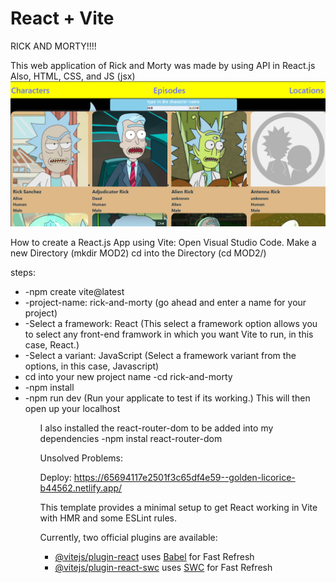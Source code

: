 # React + Vite

RICK AND MORTY!!!!

This web application of Rick and Morty was made by using API in React.js
Also, HTML, CSS, and JS (jsx)
![Alt text](rick-and-morty-1.png)

How to create a React.js App using Vite:
Open Visual Studio Code.
Make a new Directory (mkdir MOD2)
cd into the Directory (cd MOD2/)

steps:
<ul>
<li>-npm create vite@latest</li>
<li>-project-name: rick-and-morty
(go ahead and enter a name for your project)</li>
<li>-Select a framework: React
(This select a framework option allows you to select any front-end framwork in which you want Vite to run, in this case, React.)</li>
<li>-Select a variant: JavaScript
(Select a framework variant from the options, in this  case, Javascript)</li>
<li>cd into your new project name
-cd rick-and-morty</li>
<li>-npm install</li>
<li>-npm run dev
(Run your applicate to test if its working.)
This will then open up your localhost</li>

<ul>

I also installed the react-router-dom to be added into my dependencies
-npm instal react-router-dom

Unsolved Problems:
<!-- A LOT OF THEM!! -->

Deploy:
https://65694117e2501f3c65df4e59--golden-licorice-b44562.netlify.app/

This template provides a minimal setup to get React working in Vite with HMR and some ESLint rules.

Currently, two official plugins are available:

- [@vitejs/plugin-react](https://github.com/vitejs/vite-plugin-react/blob/main/packages/plugin-react/README.md) uses [Babel](https://babeljs.io/) for Fast Refresh
- [@vitejs/plugin-react-swc](https://github.com/vitejs/vite-plugin-react-swc) uses [SWC](https://swc.rs/) for Fast Refresh
